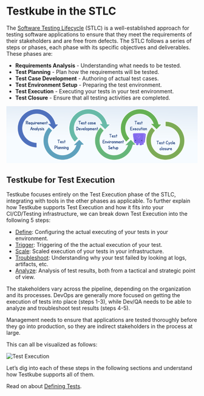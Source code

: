 # Testkube in the STLC

The [Software Testing Lifecycle](https://www.geeksforgeeks.org/software-testing-life-cycle-stlc/) (STLC) is a well-established approach for testing software applications to ensure that they meet the requirements of their stakeholders and are free from defects. The STLC follows a series of steps or phases, each phase with its specific objectives and deliverables. These phases are:

- **Requirements Analysis** - Understanding what needs to be tested.
- **Test Planning** - Plan how the requirements will be tested.
- **Test Case Development** - Authoring of actual test cases.
- **Test Environment Setup** - Preparing the test environment.
- **Test Execution** - Executing your tests in your test environment.
- **Test Closure** - Ensure that all testing activities are completed.

![Testkube in the STLC](images/testkube-in-stlc.png)

## Testkube for Test Execution

Testkube focuses entirely on the Test Execution phase of the STLC, integrating with tools in the other phases as applicable. To further explain how Testkube supports Test Execution and how it fits into your CI/CD/Testing infrastructure, we can break down Test Execution into the following 5 steps:

- [Define](defining-tests): Configuring the actual executing of your tests in your environment.
- [Trigger](triggering-tests): Triggering of the the actual execution of your test.
- [Scale](running-scaling-tests): Scaled execution of your tests in your infrastructure.
- [Troubleshoot](troubleshooting-tests): Understanding why your test failed by looking at logs, artifacts, etc.
- [Analyze](analyzing-results): Analysis of test results, both from a tactical and strategic point of view.

The stakeholders vary across the pipeline, depending on the organization and its processes. DevOps are generally more focused on getting the execution of tests into place (steps 1-3), while Dev/QA needs to be able to analyze and troubleshoot test results (steps 4-5). 

Management needs to ensure that applications are tested thoroughly before they go into production, so they are indirect stakeholders in the process at large.

This can all be visualized as follows:

![Test Execution](../img/testkube-pipeline.png)

Let’s dig into each of these steps in the following sections and understand how Testkube supports all of them.

Read on about [Defining Tests](../articles/defining-tests.md).
